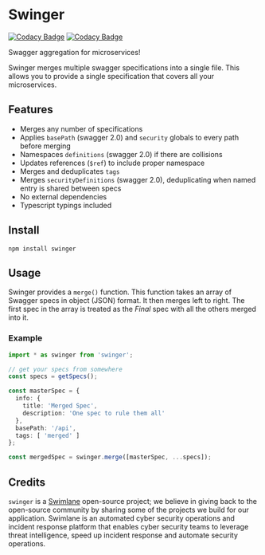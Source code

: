# Swinger

[![Codacy Badge](https://api.codacy.com/project/badge/Grade/c13a68ee85a14c029d180154549ab829)](https://www.codacy.com?utm_source=github.com&amp;utm_medium=referral&amp;utm_content=swimlane/swinger&amp;utm_campaign=Badge_Grade) [![Codacy Badge](https://api.codacy.com/project/badge/Coverage/c13a68ee85a14c029d180154549ab829)](https://www.codacy.com?utm_source=github.com&utm_medium=referral&utm_content=swimlane/swinger&utm_campaign=Badge_Coverage)

Swagger aggregation for microservices!

Swinger merges multiple swagger specifications into a single file. This allows you to provide a single specification that covers all your microservices.

## Features

- Merges any number of specifications
- Applies `basePath` (swagger 2.0) and `security` globals to every path before merging
- Namespaces `definitions` (swagger 2.0) if there are collisions
- Updates references (`$ref`) to include proper namespace
- Merges and deduplicates `tags`
- Merges `securityDefinitions` (swagger 2.0), deduplicating when named entry is shared between specs
- No external dependencies
- Typescript typings included

## Install

`npm install swinger`

## Usage

Swinger provides a `merge()` function. This function takes an array of Swagger specs in object (JSON) format. It then merges left to right. The first spec in the array is treated as the _Final_ spec with all the others merged into it.

### Example

```typescript
import * as swinger from 'swinger';

// get your specs from somewhere
const specs = getSpecs();

const masterSpec = {
  info: {
    title: 'Merged Spec',
    description: 'One spec to rule them all'
  },
  basePath: '/api',
  tags: [ 'merged' ]
};

const mergedSpec = swinger.merge([masterSpec, ...specs]);
```

## Credits

`swinger` is a [Swimlane](swimlane.com) open-source project; we believe in giving back to the open-source community by sharing some of the projects we build for our application. Swimlane is an automated cyber security operations and incident response platform that enables cyber security teams to leverage threat intelligence, speed up incident response and automate security operations.
